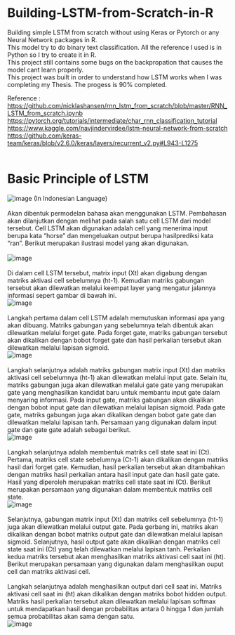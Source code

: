 # Building-LSTM-from-Scratch-in-R
Building simple LSTM from scratch without using Keras or Pytorch or any Neural Network packages in R. <br/>
This model try to do binary text classification. 
All the reference I used is in Python so I try to create it in R. <br/>
This project still contains some bugs on the backpropation that causes the model cant learn properly. <br/>
This project was built in order to understand how LSTM works when I was completing my Thesis.
The progess is 90% completed. <br/>

Reference :<br/>
https://github.com/nicklashansen/rnn_lstm_from_scratch/blob/master/RNN_LSTM_from_scratch.ipynb <br/>
https://pytorch.org/tutorials/intermediate/char_rnn_classification_tutorial <br/>
https://www.kaggle.com/navjindervirdee/lstm-neural-network-from-scratch <br/>
https://github.com/keras-team/keras/blob/v2.6.0/keras/layers/recurrent_v2.py#L943-L1275 <br/>
<br/>


Basic Principle of LSTM
=======================
![image](https://user-images.githubusercontent.com/67742339/144520823-b96df5b9-1c26-42bf-aa83-b524bcba777e.png)
(In Indonesian Language)<br/>
<br/>
Akan dibentuk
permodelan bahasa akan menggunakan LSTM. Pembahasan akan dilanjutkan dengan melihat pada salah satu cell LSTM dari model tersebut. Cell LSTM akan digunakan adalah cell yang menerima input berupa kata “horse” dan mengeluakan output berupa hasilprediksi kata “ran”. Berikut merupakan ilustrasi model yang akan digunakan. <br/>
<br/>
![image](https://user-images.githubusercontent.com/67742339/144520977-1983f465-ce54-403b-b01d-1e08a9a2f959.png)<br/>
<br/>
Di dalam cell LSTM tersebut, matrix input (Xt) akan digabung dengan matriks aktivasi cell sebelumnya (ht-1). Kemudian matriks gabungan tersebut akan dilewatkan melalui keempat layer yang mengatur jalannya informasi sepert gambar di bawah ini. <br/>
![image](https://user-images.githubusercontent.com/67742339/144521014-316d861d-900b-42d3-89f2-fcb4fd60755d.png) <br/>
<br/>
Langkah pertama dalam cell LSTM adalah memutuskan informasi apa yang akan dibuang. Matriks gabungan yang sebelumnya telah dibentuk akan dilewatkan melalui forget gate. Pada forget gate, matriks gabungan tersebut akan dikalikan dengan bobot forget gate dan hasil perkalian tersebut akan dilewatkan melalui lapisan sigmoid. <br/>
![image](https://user-images.githubusercontent.com/67742339/144521095-01c1def7-3f79-42b8-b44a-5da0b38dbc51.png) <br/>
<br/>
Langkah selanjutnya adalah matriks gabungan matrix input (Xt) dan matriks aktivasi cell sebelumnya (ht-1) akan dilewatkan melalui input gate. Selain itu, matriks gabungan juga akan dilewatkan melalui gate gate yang merupakan gate yang menghasilkan kandidat baru untuk membantu input gate dalam menyaring informasi. Pada input gate, matriks gabungan akan dikalikan dengan bobot input gate dan dilewatkan melalui lapisan sigmoid. Pada gate gate, matriks gabungan juga akan dikalikan dengan bobot gate gate dan dilewatkan melalui lapisan tanh. Persamaan yang digunakan dalam input gate dan gate gate adalah sebagai berikut. <br/>
![image](https://user-images.githubusercontent.com/67742339/144521133-6cd0e6ed-8b0a-4bfc-9c72-614f3ac3fa0c.png) <br/>
<br/>
Langkah selanjutnya adalah membentuk matriks cell state saat ini (Ct). Pertama, matriks cell state sebelumnya (Ct-1) akan dikalikan dengan matriks hasil dari forget gate. Kemudian, hasil perkalian tersebut akan ditambahkan dengan matriks hasil perkalian antara hasil input gate dan hasil gate gate. Hasil yang diperoleh merupakan matriks cell state saat ini (Ct). Berikut merupakan persamaan yang digunakan dalam membentuk matriks cell state. <br/>
![image](https://user-images.githubusercontent.com/67742339/144521158-b6e2ba79-2ad9-430a-bcb4-2421178736ad.png) <br/>
<br/>
Selanjutnya, gabungan matrix input (Xt) dan matriks cell sebelumnya (ht-1) juga akan dilewatkan melalui output gate. Pada gerbang ini, matriks akan dikalikan dengan bobot matriks output gate dan dilewatkan melalui lapisan sigmoid. Selanjutnya, hasil output gate akan dikalikan dengan matriks cell state saat ini (Ct) yang telah dilewatkan melalui lapisan tanh. Perkalian kedua matriks tersebut akan menghasilkan matriks aktivasi cell saat ini (ht). Berikut merupakan persamaan yang digunakan dalam menghasilkan ouput cell dan matriks aktivasi cell. <br/>
<br/>
Langkah selanjutnya adalah menghasilkan output dari cell saat ini. Matriks aktivasi cell saat ini (ht) akan dikalikan dengan matriks bobot hidden output. Matriks hasil perkalian tersebut akan dilewatkan melalui lapisan softmax untuk mendapatkan hasil dengan probabilitas antara 0 hingga 1 dan jumlah semua probabilitas akan sama dengan satu. <br/>
![image](https://user-images.githubusercontent.com/67742339/144521212-90c90477-e3ce-4fd8-adc0-248d6483a648.png) <br/>

